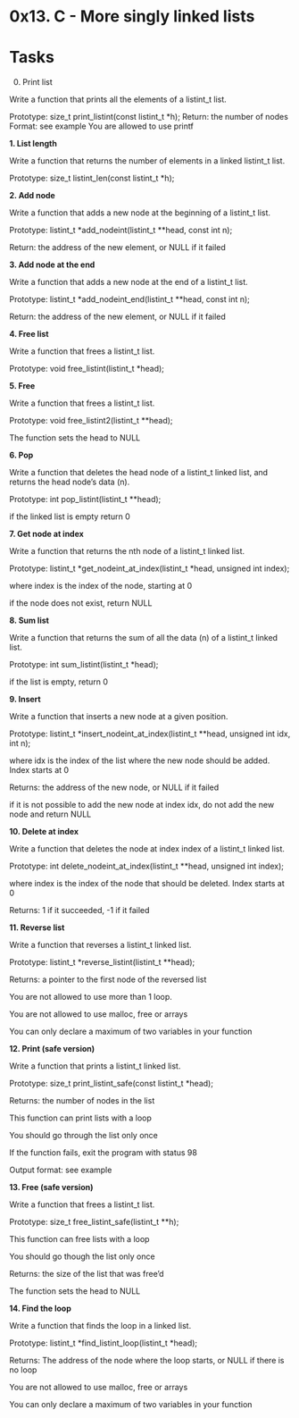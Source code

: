 #  **0x13. C - More singly linked lists**


















#  **Tasks**










0. Print list


Write a function that prints all the elements of a listint_t list.

Prototype: size_t print_listint(const listint_t *h);
Return: the number of nodes
Format: see example
You are allowed to use printf



**1. List length**



Write a function that returns the number of elements in a linked listint_t list.


Prototype: size_t listint_len(const listint_t *h);




**2. Add node**



Write a function that adds a new node at the beginning of a listint_t list.


Prototype: listint_t *add_nodeint(listint_t **head, const int n);



Return: the address of the new element, or NULL if it failed



**3. Add node at the end**


Write a function that adds a new node at the end of a listint_t list.



Prototype: listint_t *add_nodeint_end(listint_t **head, const int n);



Return: the address of the new element, or NULL if it failed



**4. Free list**



Write a function that frees a listint_t list.




Prototype: void free_listint(listint_t *head);




**5. Free**



Write a function that frees a listint_t list.




Prototype: void free_listint2(listint_t **head);



The function sets the head to NULL



**6. Pop**




Write a function that deletes the head node of a listint_t linked list, and returns the head node’s data (n).




Prototype: int pop_listint(listint_t **head);





if the linked list is empty return 0



**7. Get node at index**




Write a function that returns the nth node of a listint_t linked list.




Prototype: listint_t *get_nodeint_at_index(listint_t *head, unsigned int index);



where index is the index of the node, starting at 0





if the node does not exist, return NULL





**8. Sum list**




Write a function that returns the sum of all the data (n) of a listint_t linked list.




Prototype: int sum_listint(listint_t *head);


if the list is empty, return 0



**9. Insert**



Write a function that inserts a new node at a given position.




Prototype: listint_t *insert_nodeint_at_index(listint_t **head, unsigned int idx, int n);



where idx is the index of the list where the new node should be added. Index starts at 0



Returns: the address of the new node, or NULL if it failed



if it is not possible to add the new node at index idx, do not add the new node and return NULL



**10. Delete at index**



Write a function that deletes the node at index index of a listint_t linked list.



Prototype: int delete_nodeint_at_index(listint_t **head, unsigned int index);



where index is the index of the node that should be deleted. Index starts at 0




Returns: 1 if it succeeded, -1 if it failed



**11. Reverse list**




Write a function that reverses a listint_t linked list.



Prototype: listint_t *reverse_listint(listint_t **head);



Returns: a pointer to the first node of the reversed list


You are not allowed to use more than 1 loop.



You are not allowed to use malloc, free or arrays



You can only declare a maximum of two variables in your function




**12. Print (safe version)**


Write a function that prints a listint_t linked list.



Prototype: size_t print_listint_safe(const listint_t *head);



Returns: the number of nodes in the list



This function can print lists with a loop



You should go through the list only once



If the function fails, exit the program with status 98


Output format: see example





**13. Free (safe version)**




Write a function that frees a listint_t list.



Prototype: size_t free_listint_safe(listint_t **h);



This function can free lists with a loop



You should go though the list only once



Returns: the size of the list that was free’d



The function sets the head to NULL



**14. Find the loop**




Write a function that finds the loop in a linked list.



Prototype: listint_t *find_listint_loop(listint_t *head);


Returns: The address of the node where the loop starts, or NULL if there is no loop



You are not allowed to use malloc, free or arrays


You can only declare a maximum of two variables in your function

